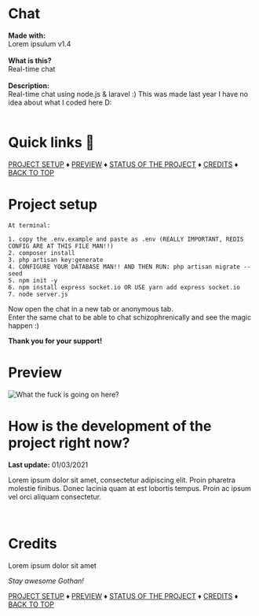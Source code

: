 # Chat

<b>Made with:</b><br/>
Lorem ipsulum v1.4
<br/><br/>
<b>What is this?</b><br/>
Real-time chat
<br/><br/>
<b>Description:</b><br/>
 Real-time chat using node.js & laravel :)
This was made last year I have no idea about what I coded here D:
<br/><br/>
# Quick links &#128150;
  
[PROJECT SETUP](#Project-setup) &diams; [PREVIEW](#Preview) &diams; [STATUS OF THE PROJECT](#How-is-the-development-of-the-project-right-now) &diams; [CREDITS](#Credits) &diams; [BACK TO TOP](#Chat)


# Project setup
```
At terminal:

1. copy the .env.example and paste as .env (REALLY IMPORTANT, REDIS CONFIG ARE AT THIS FILE MAN!!)
2. composer install
3. php artisan key:generate
4. CONFIGURE YOUR DATABASE MAN!! AND THEN RUN: php artisan migrate --seed 
5. npm init -y
6. npm install express socket.io OR USE yarn add express socket.io
7. node server.js
```

Now open the chat in a new tab or anonymous tab.<br>
Enter the same chat to be able to chat schizophrenically and see the magic happen :)

<b>Thank you for your support!</b>

# Preview
<img src="overview.png" alt="What the fuck is going on here?" />


# How is the development of the project right now?
<b>Last update:</b> 01/03/2021

Lorem ipsum dolor sit amet, consectetur adipiscing elit. Proin pharetra molestie finibus. Donec lacinia quam at est lobortis tempus. Proin ac ipsum vel orci aliquam consectetur.

<br/>

# Credits

Lorem ipsum dolor sit amet

<i>Stay awesome Gothan!</i>
  
[PROJECT SETUP](#Project-setup) &diams; [PREVIEW](#Preview) &diams; [STATUS OF THE PROJECT](#How-is-the-development-of-the-project-right-now) &diams; [CREDITS](#Credits) &diams; [BACK TO TOP](#Chat)


